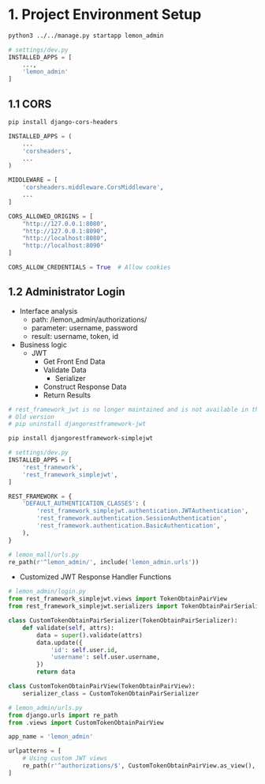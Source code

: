 # 1. Project Environment Setup
```bash
python3 ../../manage.py startapp lemon_admin
```
```python
# settings/dev.py
INSTALLED_APPS = [
    ...,
    'lemon_admin'
]
```
## 1.1 CORS
```bash
pip install django-cors-headers
```
```python
INSTALLED_APPS = (
    ...
    'corsheaders',
    ...
)

MIDDLEWARE = [
    'corsheaders.middleware.CorsMiddleware',
    ...
]

CORS_ALLOWED_ORIGINS = [
    "http://127.0.0.1:8080",
    "http://127.0.0.1:8090",
    "http://localhost:8080",
    "http://localhost:8090"
]

CORS_ALLOW_CREDENTIALS = True  # Allow cookies
```
## 1.2 Administrator Login
 - Interface analysis
   - path: /lemon_admin/authorizations/
   - parameter: username, password
   - result: username, token, id
 - Business logic
   - JWT
     - Get Front End Data
     - Validate Data
       - Serializer
     - Construct Response Data
     - Return Results

```bash
# rest_framework_jwt is no longer maintained and is not available in the latest Django version.
# Old version
# pip uninstall djangorestframework-jwt

pip install djangorestframework-simplejwt
```
```python
# settings/dev.py
INSTALLED_APPS = [
    'rest_framework',
    'rest_framework_simplejwt',
]

REST_FRAMEWORK = {
    'DEFAULT_AUTHENTICATION_CLASSES': (
        'rest_framework_simplejwt.authentication.JWTAuthentication',
        'rest_framework.authentication.SessionAuthentication',
        'rest_framework.authentication.BasicAuthentication',
    ),
}
```
```python
# lemon_mall/urls.py
re_path(r'^lemon_admin/', include('lemon_admin.urls'))
```
 - Customized JWT Response Handler Functions
```python
# lemon_admin/login.py
from rest_framework_simplejwt.views import TokenObtainPairView
from rest_framework_simplejwt.serializers import TokenObtainPairSerializer

class CustomTokenObtainPairSerializer(TokenObtainPairSerializer):
    def validate(self, attrs):
        data = super().validate(attrs)
        data.update({
            'id': self.user.id,
            'username': self.user.username,
        })
        return data

class CustomTokenObtainPairView(TokenObtainPairView):
    serializer_class = CustomTokenObtainPairSerializer
```
```python
# lemon_admin/urls.py
from django.urls import re_path
from .views import CustomTokenObtainPairView

app_name = 'lemon_admin'

urlpatterns = [
    # Using custom JWT views
    re_path(r'^authorizations/$', CustomTokenObtainPairView.as_view(), name='token_obtain_pair'),
]
```
